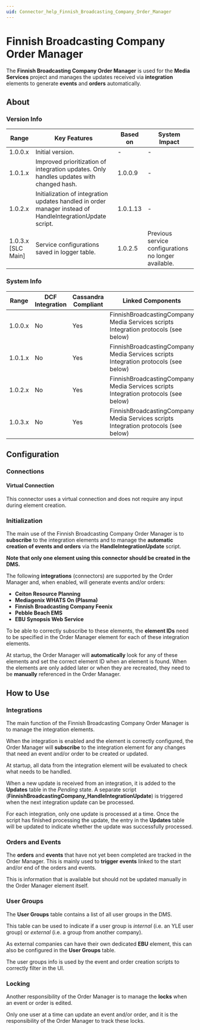```yaml
---
uid: Connector_help_Finnish_Broadcasting_Company_Order_Manager
---
```


# Finnish Broadcasting Company Order Manager

The **Finnish Broadcasting Company Order Manager** is used for the **Media Services** project and manages the updates received via **integration** elements to generate **events** and **orders** automatically.

## About

### Version Info

| Range | Key Features | Based on | System Impact |
|--|--|--|--|
| 1.0.0.x | Initial version. | - | - |
| 1.0.1.x | Improved prioritization of integration updates. Only handles updates with changed hash. | 1.0.0.9 | - |
| 1.0.2.x | Initialization of integration updates handled in order manager instead of HandleIntegrationUpdate script. | 1.0.1.13 | - |
| 1.0.3.x [SLC Main] | Service configurations saved in logger table. | 1.0.2.5 | Previous service configurations no longer available. |

### System Info

| Range     | DCF Integration     | Cassandra Compliant     | Linked Components                                                                   | Exported Components     |
|-----------|---------------------|-------------------------|-------------------------------------------------------------------------------------|-------------------------|
| 1.0.0.x   | No                  | Yes                     | FinnishBroadcastingCompany Media Services scripts Integration protocols (see below) | -                       |
| 1.0.1.x   | No                  | Yes                     | FinnishBroadcastingCompany Media Services scripts Integration protocols (see below) | -                       |
| 1.0.2.x   | No                  | Yes                     | FinnishBroadcastingCompany Media Services scripts Integration protocols (see below) | -                       |
| 1.0.3.x   | No                  | Yes                     | FinnishBroadcastingCompany Media Services scripts Integration protocols (see below) | -                       |

## Configuration

### Connections

#### Virtual Connection

This connector uses a virtual connection and does not require any input during element creation.

### Initialization

The main use of the Finnish Broadcasting Company Order Manager is to **subscribe** to the integration elements and to manage the **automatic creation of events and orders** via the **HandleIntegrationUpdate** script.

**Note that only one element using this connector should be created in the DMS.**

The following **integrations** (connectors) are supported by the Order Manager and, when enabled, will generate events and/or orders:

- **Ceiton Resource Planning**
- **Mediagenix WHATS On (Plasma)**
- **Finnish Broadcasting Company Feenix**
- **Pebble Beach EMS**
- **EBU Synopsis Web Service**

To be able to correctly subscribe to these elements, the **element IDs** need to be specified in the Order Manager element for each of these integration elements.

At startup, the Order Manager will **automatically** look for any of these elements and set the correct element ID when an element is found. When the elements are only added later or when they are recreated, they need to be **manually** referenced in the Order Manager.

## How to Use

### Integrations

The main function of the Finnish Broadcasting Company Order Manager is to manage the integration elements.

When the integration is enabled and the element is correctly configured, the Order Manager will **subscribe** to the integration element for any changes that need an event and/or order to be created or updated.

At startup, all data from the integration element will be evaluated to check what needs to be handled.

When a new update is received from an integration, it is added to the **Updates** table in the *Pending* state. A separate script (**FinnishBroadcastingCompany_HandleIntegrationUpdate**) is triggered when the next integration update can be processed.

For each integration, only one update is processed at a time. Once the script has finished processing the update, the entry in the **Updates** table will be updated to indicate whether the update was successfully processed.

### Orders and Events

The **orders** and **events** that have not yet been completed are tracked in the Order Manager. This is mainly used to **trigger** **events** linked to the start and/or end of the orders and events.

This is information that is available but should not be updated manually in the Order Manager element itself.

### User Groups

The **User Groups** table contains a list of all user groups in the DMS.

This table can be used to indicate if a user group is *internal* (i.e. an YLE user group) or *external* (i.e. a group from another company).

As external companies can have their own dedicated **EBU** element, this can also be configured in the **User Groups** table.

The user groups info is used by the event and order creation scripts to correctly filter in the UI.

### Locking

Another responsibility of the Order Manager is to manage the **locks** when an event or order is edited.

Only one user at a time can update an event and/or order, and it is the responsibility of the Order Manager to track these locks.
